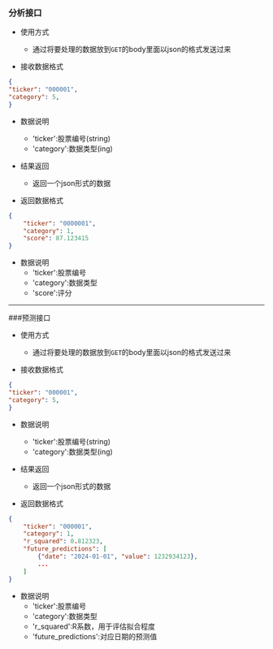 ### 分析接口

- 使用方式
    - 通过将要处理的数据放到`GET`的body里面以json的格式发送过来

- 接收数据格式

```json
{
"ticker": "000001",
"category": 5,
}
```

- 数据说明
    - 'ticker':股票编号(string)
    - 'category':数据类型(ing)

- 结果返回
    - 返回一个json形式的数据

- 返回数据格式
```json
{
    "ticker": "0000001",
    "category": 1,
    "score": 87.123415
}
```

- 数据说明
    - 'ticker':股票编号
    - 'category':数据类型
    - 'score':评分

***********

###预测接口

- 使用方式
    - 通过将要处理的数据放到`GET`的body里面以json的格式发送过来

- 接收数据格式

```json
{
"ticker": "000001",
"category": 5,
}
```

- 数据说明
    - 'ticker':股票编号(string)
    - 'category':数据类型(ing)

- 结果返回
    - 返回一个json形式的数据

- 返回数据格式
```json
{
    "ticker": "000001",
    "category": 1,
    "r_squared": 0.812323,
    "future_predictions": [
        {"date": "2024-01-01", "value": 1232934123},
        ...
    ]
}
```

- 数据说明
    - 'ticker':股票编号
    - 'category':数据类型
    - 'r_squared':R系数，用于评估拟合程度
    - 'future_predictions':对应日期的预测值